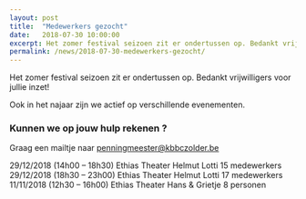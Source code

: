 ```yaml
---
layout: post
title:  "Medewerkers gezocht"
date:   2018-07-30 10:00:00
excerpt: Het zomer festival seizoen zit er ondertussen op. Bedankt vrijwilligers voor jullie inzet! Ook in het najaar zijn we actief op verschillende evenementen.
permalink: /news/2018-07-30-medewerkers-gezocht/
---
```


Het zomer festival seizoen zit er ondertussen op. Bedankt vrijwilligers voor jullie inzet!

Ook in het najaar zijn we actief op verschillende evenementen.

### Kunnen we op jouw hulp rekenen ?

Graag een mailtje naar [penningmeester@kbbczolder.be](mailto://penningmeester@kbbczolder.be)

29/12/2018 (14h00 – 18h30)	Ethias Theater 		Helmut Lotti		15 medewerkers
29/12/2018 (18h30 – 23h00)	Ethias Theater 		Helmut Lotti		17 medewerkers
11/11/2018 (12h30 – 16h00) 	Ethias Theater 		Hans & Grietje      8 personen
